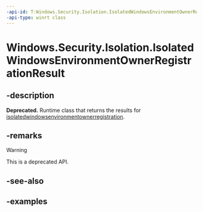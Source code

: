 ```yaml
---
-api-id: T:Windows.Security.Isolation.IsolatedWindowsEnvironmentOwnerRegistrationResult
-api-type: winrt class
---
```


<!-- Class syntax.
public class IsolatedWindowsEnvironmentOwnerRegistrationResult 
-->

# Windows.Security.Isolation.IsolatedWindowsEnvironmentOwnerRegistrationResult

## -description

**Deprecated.** Runtime class that returns the results for [isolatedwindowsenvironmentownerregistration](isolatedwindowsenvironmentownerregistration.md).

## -remarks

> [!WARNING]
> This is a deprecated API.

## -see-also

## -examples
